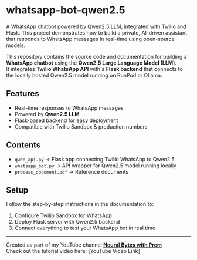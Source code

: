# whatsapp-bot-qwen2.5
A WhatsApp chatbot powered by Qwen2.5 LLM, integrated with Twilio and Flask.  This project demonstrates how to build a private, AI-driven assistant that responds  to WhatsApp messages in real-time using open-source models.

This repository contains the source code and documentation for building a **WhatsApp chatbot** using the **Qwen2.5 Large Language Model (LLM)**.  
It integrates **Twilio WhatsApp API** with a **Flask backend** that connects to the locally hosted Qwen2.5 model running on RunPod or Ollama.  

## Features
- Real-time responses to WhatsApp messages
- Powered by **Qwen2.5 LLM**
- Flask-based backend for easy deployment
- Compatible with Twilio Sandbox & production numbers

## Contents
- `qwen_api.py` → Flask app connecting Twilio WhatsApp to Qwen2.5  
- `whatsapp_bot.py` → API wrapper for Qwen2.5 model running locally  
- `process_document.pdf` → Reference documents  

## Setup
Follow the step-by-step instructions in the documentation to:
1. Configure Twilio Sandbox for WhatsApp
2. Deploy Flask server with Qwen2.5 backend
3. Connect everything to test your WhatsApp bot in real time

---

Created as part of my YouTube channel **[Neural Bytes with Prem](https://youtube.com/@NeuralBytes-PKR)**  
Check out the tutorial video here: [YouTube Video Link]
